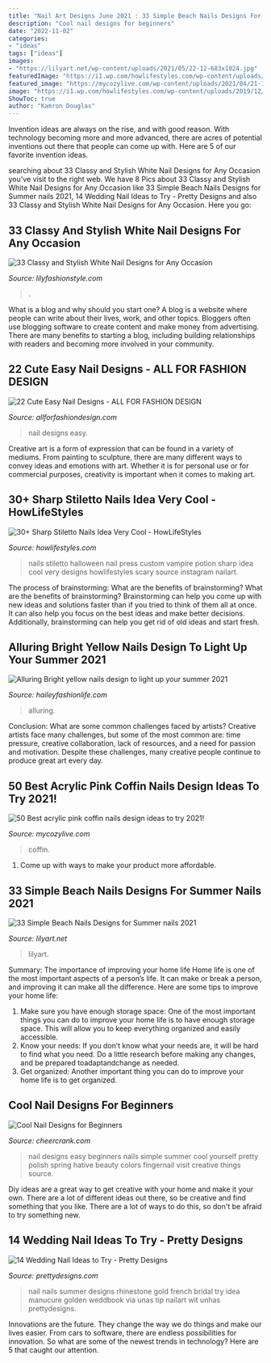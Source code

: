 ```yaml
---
title: "Nail Art Designs June 2021 : 33 Simple Beach Nails Designs For Summer Nails 2021"
description: "Cool nail designs for beginners"
date: "2022-11-02"
categories:
- "ideas"
tags: ["ideas"]
images:
- "https://lilyart.net/wp-content/uploads/2021/05/22-12-683x1024.jpg"
featuredImage: "https://i1.wp.com/howlifestyles.com/wp-content/uploads/2019/12/stiletto-nails-2019121415.jpg?fit=600%2C600&amp;ssl=1"
featured_image: "https://mycozylive.com/wp-content/uploads/2021/04/21-11-768x1152.jpg"
image: "https://i1.wp.com/howlifestyles.com/wp-content/uploads/2019/12/stiletto-nails-2019121415.jpg?fit=600%2C600&amp;ssl=1"
ShowToc: true
author: "Kamron Douglas"
---
```



Invention ideas are always on the rise, and with good reason. With technology becoming more and more advanced, there are acres of potential inventions out there that people can come up with. Here are 5 of our favorite invention ideas.

	

		
searching about 33 Classy and Stylish White Nail Designs for Any Occasion you've visit to the right web. We have 8 Pics about 33 Classy and Stylish White Nail Designs for Any Occasion like 33 Simple Beach Nails Designs for Summer nails 2021, 14 Wedding Nail Ideas to Try - Pretty Designs and also 33 Classy and Stylish White Nail Designs for Any Occasion. Here you go:
		
    
## 33 Classy And Stylish White Nail Designs For Any Occasion

<img loading=lazy src="https://lilyfashionstyle.com/wp-content/uploads/2021/05/20-5-683x1024.jpg" onerror="this.onerror=null;this.src='https://tse4.mm.bing.net/th?id=OIP.oOJf9nAj4FOnQll7QeBzYQHaLG&amp;pid=15.1';" alt="33 Classy and Stylish White Nail Designs for Any Occasion">

_Source: lilyfashionstyle.com_

>. 

	

What is a blog and why should you start one?
A blog is a website where people can write about their lives, work, and other topics. Bloggers often use blogging software to create content and make money from advertising. There are many benefits to starting a blog, including building relationships with readers and becoming more involved in your community.

    
## 22 Cute Easy Nail Designs - ALL FOR FASHION DESIGN

<img loading=lazy src="https://allforfashiondesign.com/wp-content/uploads/2013/11/b-101.jpg" onerror="this.onerror=null;this.src='https://tse2.mm.bing.net/th?id=OIP.vxQHR4nlbj7bYabK6do_NQHaGu&amp;pid=15.1';" alt="22 Cute Easy Nail Designs - ALL FOR FASHION DESIGN">

_Source: allforfashiondesign.com_

>nail designs easy. 

	

Creative art is a form of expression that can be found in a variety of mediums. From painting to sculpture, there are many different ways to convey ideas and emotions with art. Whether it is for personal use or for commercial purposes, creativity is important when it comes to making art.

    
## 30+ Sharp Stiletto Nails Idea Very Cool - HowLifeStyles

<img loading=lazy src="https://i1.wp.com/howlifestyles.com/wp-content/uploads/2019/12/stiletto-nails-2019121415.jpg?fit=600%2C600&amp;ssl=1" onerror="this.onerror=null;this.src='https://tse3.mm.bing.net/th?id=OIP.VzKAgXzUAvB0oFOt8iwe4gHaHa&amp;pid=15.1';" alt="30+ Sharp Stiletto Nails Idea Very Cool - HowLifeStyles">

_Source: howlifestyles.com_

>nails stiletto halloween nail press custom vampire potion sharp idea cool very designs howlifestyles scary source instagram nailart. 

	

The process of brainstorming: What are the benefits of brainstorming?
What are the benefits of brainstorming?
Brainstorming can help you come up with new ideas and solutions faster than if you tried to think of them all at once. It can also help you focus on the best ideas and make better decisions. Additionally, brainstorming can help you get rid of old ideas and start fresh.

    
## Alluring Bright Yellow Nails Design To Light Up Your Summer 2021

<img loading=lazy src="https://haileyfashionlife.com/wp-content/uploads/2021/03/4-4.jpg" onerror="this.onerror=null;this.src='https://tse4.mm.bing.net/th?id=OIP.h_X9AQ37IlCPque8d2rOIAHaKx&amp;pid=15.1';" alt="Alluring Bright yellow nails design to light up your summer 2021">

_Source: haileyfashionlife.com_

>alluring. 

	

Conclusion: What are some common challenges faced by artists?
Creative artists face many challenges, but some of the most common are: time pressure, creative collaboration, lack of resources, and a need for passion and motivation. Despite these challenges, many creative people continue to produce great art every day.

    
## 50 Best Acrylic Pink Coffin Nails Design Ideas To Try 2021!

<img loading=lazy src="https://mycozylive.com/wp-content/uploads/2021/04/21-11-768x1152.jpg" onerror="this.onerror=null;this.src='https://tse1.mm.bing.net/th?id=OIP.8AV1wsY5puq_B4eA6c-trQHaLH&amp;pid=15.1';" alt="50 Best acrylic pink coffin nails design ideas to try 2021!">

_Source: mycozylive.com_

>coffin. 

	

1. Come up with ways to make your product more affordable.

    
## 33 Simple Beach Nails Designs For Summer Nails 2021

<img loading=lazy src="https://lilyart.net/wp-content/uploads/2021/05/22-12-683x1024.jpg" onerror="this.onerror=null;this.src='https://tse2.mm.bing.net/th?id=OIP.ul7hJ84x2mfy4lpl4gpcdAHaLG&amp;pid=15.1';" alt="33 Simple Beach Nails Designs for Summer nails 2021">

_Source: lilyart.net_

>lilyart. 

	

Summary: The importance of improving your home life
Home life is one of the most important aspects of a person’s life. It can make or break a person, and improving it can make all the difference. Here are some tips to improve your home life: 
1. Make sure you have enough storage space: One of the most important things you can do to improve your home life is to have enough storage space. This will allow you to keep everything organized and easily accessible. 
2. Know your needs: If you don’t know what your needs are, it will be hard to find what you need. Do a little research before making any changes, and be prepared toadaptandchange as needed. 
3. Get organized: Another important thing you can do to improve your home life is to get organized.

    
## Cool Nail Designs For Beginners

<img loading=lazy src="https://www.cheercrank.com/wp-content/uploads/2016/11/12-easy-nail-designs-beginners.jpg" onerror="this.onerror=null;this.src='https://tse3.mm.bing.net/th?id=OIP.3XGVZcazEneO7-BaMNFAFAHaKe&amp;pid=15.1';" alt="Cool Nail Designs for Beginners">

_Source: cheercrank.com_

>nail designs easy beginners nails simple summer cool yourself pretty polish spring hative beauty colors fingernail visit creative things source. 

	

Diy ideas are a great way to get creative with your home and make it your own. There are a lot of different ideas out there, so be creative and find something that you like. There are a lot of ways to do this, so don't be afraid to try something new.

    
## 14 Wedding Nail Ideas To Try - Pretty Designs

<img loading=lazy src="https://www.prettydesigns.com/wp-content/uploads/2014/07/White-Nails.jpg" onerror="this.onerror=null;this.src='https://tse2.mm.bing.net/th?id=OIP.qIcsRRa_vBQAWLJSf65gXAHaJ3&amp;pid=15.1';" alt="14 Wedding Nail Ideas to Try - Pretty Designs">

_Source: prettydesigns.com_

>nail nails summer designs rhinestone gold french bridal try idea manucure golden weddbook via unas tip nailart wit unhas prettydesigns. 

	

Innovations are the future. They change the way we do things and make our lives easier. From cars to software, there are endless possibilities for innovation. So what are some of the newest trends in technology? Here are 5 that caught our attention.

